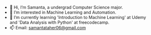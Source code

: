 - 👋 Hi, I’m Samanta, a undergrad Computer Science major.
- 👀 I’m interested in Machine Learning and Automation.
- 🌱 I’m currently learning 'Introduction to Machine Learning' at Udemy and 'Data Analysis with Python' at freecodecamp.
- 📫 Email: samantataher06@gmail.com

<!---
SamantaBinte/SamantaBinte is a ✨ special ✨ repository because its `README.md` (this file) appears on your GitHub profile.
You can click the Preview link to take a look at your changes.
--->
